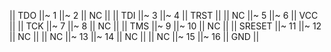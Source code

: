 || TDO ||~ 1 ||~ 2 || NC ||
|| TDI ||~ 3 ||~ 4 || TRST ||
|| NC ||~ 5 ||~ 6 || VCC ||
|| TCK ||~ 7 ||~ 8 || NC ||
|| TMS ||~ 9 ||~ 10 || NC ||
|| SRESET ||~ 11 ||~ 12 || NC ||
|| NC ||~ 13 ||~ 14 || NC ||
|| NC ||~ 15 ||~ 16 || GND ||
